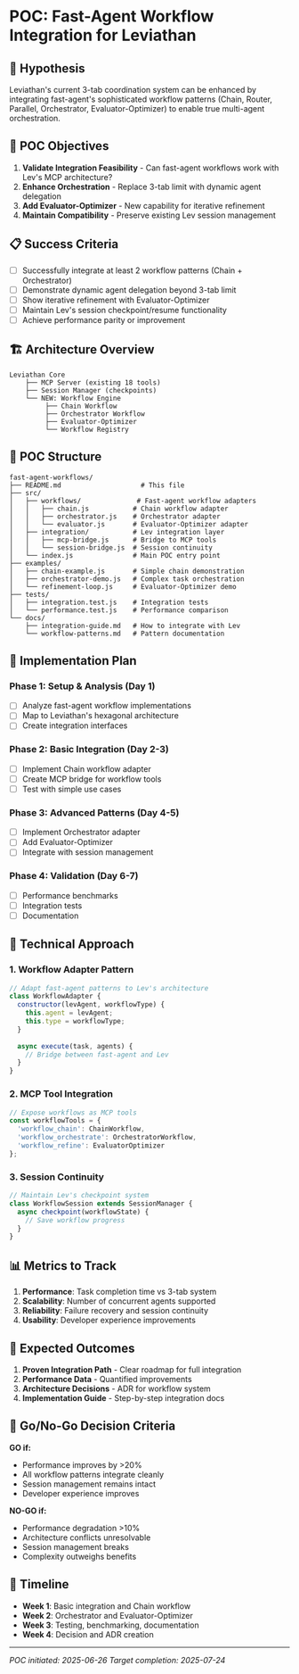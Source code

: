 # POC: Fast-Agent Workflow Integration for Leviathan

## 🎯 Hypothesis

Leviathan's current 3-tab coordination system can be enhanced by integrating fast-agent's sophisticated workflow patterns (Chain, Router, Parallel, Orchestrator, Evaluator-Optimizer) to enable true multi-agent orchestration.

## 🔬 POC Objectives

1. **Validate Integration Feasibility** - Can fast-agent workflows work with Lev's MCP architecture?
2. **Enhance Orchestration** - Replace 3-tab limit with dynamic agent delegation
3. **Add Evaluator-Optimizer** - New capability for iterative refinement
4. **Maintain Compatibility** - Preserve existing Lev session management

## 📋 Success Criteria

- [ ] Successfully integrate at least 2 workflow patterns (Chain + Orchestrator)
- [ ] Demonstrate dynamic agent delegation beyond 3-tab limit
- [ ] Show iterative refinement with Evaluator-Optimizer
- [ ] Maintain Lev's session checkpoint/resume functionality
- [ ] Achieve performance parity or improvement

## 🏗️ Architecture Overview

```
Leviathan Core
    ├── MCP Server (existing 18 tools)
    ├── Session Manager (checkpoints)
    └── NEW: Workflow Engine
         ├── Chain Workflow
         ├── Orchestrator Workflow
         ├── Evaluator-Optimizer
         └── Workflow Registry
```

## 📁 POC Structure

```
fast-agent-workflows/
├── README.md                    # This file
├── src/
│   ├── workflows/              # Fast-agent workflow adapters
│   │   ├── chain.js           # Chain workflow adapter
│   │   ├── orchestrator.js    # Orchestrator adapter
│   │   └── evaluator.js       # Evaluator-Optimizer adapter
│   ├── integration/           # Lev integration layer
│   │   ├── mcp-bridge.js      # Bridge to MCP tools
│   │   └── session-bridge.js  # Session continuity
│   └── index.js               # Main POC entry point
├── examples/
│   ├── chain-example.js       # Simple chain demonstration
│   ├── orchestrator-demo.js   # Complex task orchestration
│   └── refinement-loop.js     # Evaluator-Optimizer demo
├── tests/
│   ├── integration.test.js    # Integration tests
│   └── performance.test.js    # Performance comparison
└── docs/
    ├── integration-guide.md   # How to integrate with Lev
    └── workflow-patterns.md   # Pattern documentation
```

## 🚀 Implementation Plan

### Phase 1: Setup & Analysis (Day 1)
- [ ] Analyze fast-agent workflow implementations
- [ ] Map to Leviathan's hexagonal architecture
- [ ] Create integration interfaces

### Phase 2: Basic Integration (Day 2-3)
- [ ] Implement Chain workflow adapter
- [ ] Create MCP bridge for workflow tools
- [ ] Test with simple use cases

### Phase 3: Advanced Patterns (Day 4-5)
- [ ] Implement Orchestrator adapter
- [ ] Add Evaluator-Optimizer
- [ ] Integrate with session management

### Phase 4: Validation (Day 6-7)
- [ ] Performance benchmarks
- [ ] Integration tests
- [ ] Documentation

## 🔧 Technical Approach

### 1. Workflow Adapter Pattern
```javascript
// Adapt fast-agent patterns to Lev's architecture
class WorkflowAdapter {
  constructor(levAgent, workflowType) {
    this.agent = levAgent;
    this.type = workflowType;
  }
  
  async execute(task, agents) {
    // Bridge between fast-agent and Lev
  }
}
```

### 2. MCP Tool Integration
```javascript
// Expose workflows as MCP tools
const workflowTools = {
  'workflow_chain': ChainWorkflow,
  'workflow_orchestrate': OrchestratorWorkflow,
  'workflow_refine': EvaluatorOptimizer
};
```

### 3. Session Continuity
```javascript
// Maintain Lev's checkpoint system
class WorkflowSession extends SessionManager {
  async checkpoint(workflowState) {
    // Save workflow progress
  }
}
```

## 📊 Metrics to Track

1. **Performance**: Task completion time vs 3-tab system
2. **Scalability**: Number of concurrent agents supported
3. **Reliability**: Failure recovery and session continuity
4. **Usability**: Developer experience improvements

## 🎯 Expected Outcomes

1. **Proven Integration Path** - Clear roadmap for full integration
2. **Performance Data** - Quantified improvements
3. **Architecture Decisions** - ADR for workflow system
4. **Implementation Guide** - Step-by-step integration docs

## 🚦 Go/No-Go Decision Criteria

**GO if:**
- Performance improves by >20%
- All workflow patterns integrate cleanly
- Session management remains intact
- Developer experience improves

**NO-GO if:**
- Performance degradation >10%
- Architecture conflicts unresolvable
- Session management breaks
- Complexity outweighs benefits

## 📅 Timeline

- **Week 1**: Basic integration and Chain workflow
- **Week 2**: Orchestrator and Evaluator-Optimizer
- **Week 3**: Testing, benchmarking, documentation
- **Week 4**: Decision and ADR creation

---

*POC initiated: 2025-06-26*
*Target completion: 2025-07-24*